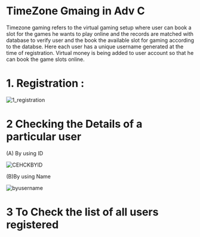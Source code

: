 # TimeZone Gmaing in Adv C
Timezone gaming refers to the virtual gaming setup where user can book a slot for the games he wants to play online and the records are matched with database to verify user and the book the available slot for gaming according to the databse. Here each user has a unique username generated at the time of registration. Virtual money is being added to user account so that he can book the game slots online.

# 1. Registration :
![1_registration](https://user-images.githubusercontent.com/66235628/87850972-f4635900-c911-11ea-9212-03d1d6cc1569.gif)

# 2 Checking the Details of a particular user 
(A) By using ID

![CEHCKBYID](https://user-images.githubusercontent.com/66235628/87851358-9afd2900-c915-11ea-931e-18bd1a604c8d.gif)

(B)By using Name 

![byusername](https://user-images.githubusercontent.com/66235628/87855090-a3fcf300-c933-11ea-9583-64de1cc7f355.gif)

# 3 To Check the list of all users registered 





